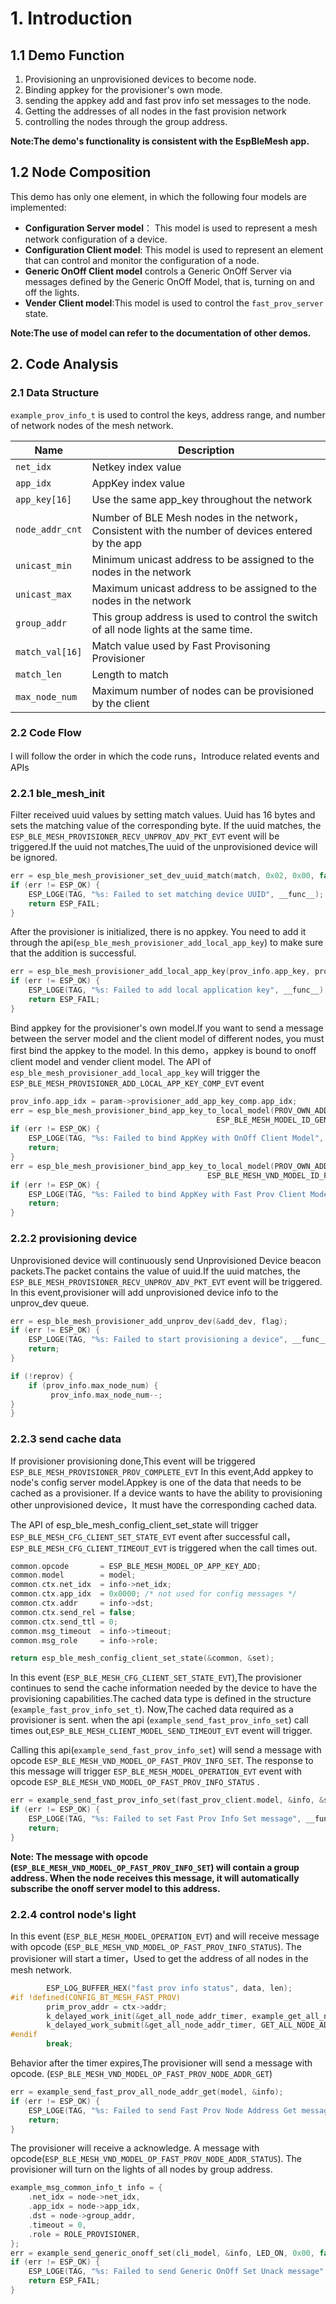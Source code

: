 # 1. Introduction
## 1.1 Demo Function

1. Provisioning an unprovisioned devices to become node.
2. Binding appkey for the provisioner's own mode.
3. sending the appkey add and fast prov info set messages to the node.
4. Getting the addresses of all nodes in the fast provision network 
5. controlling the nodes through the group address.

**Note:The demo's functionality is consistent with the EspBleMesh app.**

## 1.2 Node Composition
This demo has only one element, in which the following four models are implemented:
- **Configuration Server model**： This model is used to represent a mesh network configuration of a device.
- **Configuration Client model**: This model is used to represent an element that can control and monitor the configuration of a node.
- **Generic OnOff Client model** controls a Generic OnOff Server via messages defined by the Generic OnOff Model, that is, turning on and off the lights.
- **Vender Client model**:This model is used to control the `fast_prov_server` state.

**Note:The use of model can refer to the documentation of other demos.**

## 2. Code Analysis
### 2.1  Data Structure
`example_prov_info_t` is used to control the keys, address range, and number of network nodes of the mesh network.

| Name        |Description               |
| ----------------------|------------------------- |
| `net_idx`      | Netkey index value  |
| `app_idx`      | AppKey index value  |
| `app_key[16]`  | Use the same app_key throughout the network |
| `node_addr_cnt`| Number of BLE Mesh nodes in the network，Consistent with the number of devices entered by the app |
| `unicast_min` | Minimum unicast address to be assigned to the nodes in the network |
| `unicast_max` | Maximum unicast address to be assigned to the nodes in the network |
| `group_addr`| This group address is used to control the switch of all node lights at the same time.|
| `match_val[16]`| Match value used by Fast Provisoning Provisioner  |
| `match_len` | Length to match   |
| `max_node_num`    | Maximum number of nodes can be provisioned by the client |

### 2.2  Code Flow
I will follow the order in which the code runs，Introduce related events and APIs

### 2.2.1 ble_mesh_init 

Filter received uuid values by setting match values. Uuid has 16 bytes and sets the matching value of the corresponding byte. If the uuid matches, the `ESP_BLE_MESH_PROVISIONER_RECV_UNPROV_ADV_PKT_EVT` event will be triggered.If the uuid not matches,The uuid of the unprovisioned device will be ignored.
```c
err = esp_ble_mesh_provisioner_set_dev_uuid_match(match, 0x02, 0x00, false);
if (err != ESP_OK) {
    ESP_LOGE(TAG, "%s: Failed to set matching device UUID", __func__);
    return ESP_FAIL;
}
```
After the provisioner is initialized, there is no appkey. You need to add it through the api(`esp_ble_mesh_provisioner_add_local_app_key`) to make sure that the addition is successful.
```c
err = esp_ble_mesh_provisioner_add_local_app_key(prov_info.app_key, prov_info.net_idx, prov_info.app_idx);
if (err != ESP_OK) {
    ESP_LOGE(TAG, "%s: Failed to add local application key", __func__);
    return ESP_FAIL;
}
```
Bind appkey for the provisioner's own model.If you want to send a message between the server model and the client model of different nodes, you must first bind the appkey to the model.
In this demo，appkey is bound to onoff client model and vender client model.
The API of `esp_ble_mesh_provisioner_add_local_app_key` will trigger the `ESP_BLE_MESH_PROVISIONER_ADD_LOCAL_APP_KEY_COMP_EVT` event

```c
prov_info.app_idx = param->provisioner_add_app_key_comp.app_idx;
err = esp_ble_mesh_provisioner_bind_app_key_to_local_model(PROV_OWN_ADDR, prov_info.app_idx,
                                              ESP_BLE_MESH_MODEL_ID_GEN_ONOFF_CLI, CID_NVAL);
if (err != ESP_OK) {
    ESP_LOGE(TAG, "%s: Failed to bind AppKey with OnOff Client Model", __func__);
    return;
}
err = esp_ble_mesh_provisioner_bind_app_key_to_local_model(PROV_OWN_ADDR, prov_info.app_idx,
                                            ESP_BLE_MESH_VND_MODEL_ID_FAST_PROV_CLI, CID_ESP);
if (err != ESP_OK) {
    ESP_LOGE(TAG, "%s: Failed to bind AppKey with Fast Prov Client Model", __func__);
    return;
}
```
### 2.2.2 provisioning device
Unprovisioned device will continuously send Unprovisioned Device beacon packets.The packet contains the value of uuid.If the uuid matches, the `ESP_BLE_MESH_PROVISIONER_RECV_UNPROV_ADV_PKT_EVT` event will be triggered.
In this event,provisioner will add unprovisioned device info to the unprov_dev queue.
```c
err = esp_ble_mesh_provisioner_add_unprov_dev(&add_dev, flag);
if (err != ESP_OK) {
    ESP_LOGE(TAG, "%s: Failed to start provisioning a device", __func__);
    return;
}

if (!reprov) {
    if (prov_info.max_node_num) {
         prov_info.max_node_num--;
}
}
```
### 2.2.3 send cache data
If provisioner provisioning done,This event will be triggered `ESP_BLE_MESH_PROVISIONER_PROV_COMPLETE_EVT`
In this event,Add appkey to node's config server model.Appkey is one of the data that needs to be cached as a provisioner.
If a device wants to have the ability to provisioning other unprovisioned device，It must have the corresponding cached data.

The API of esp_ble_mesh_config_client_set_state will trigger `ESP_BLE_MESH_CFG_CLIENT_SET_STATE_EVT` event after successful call，`ESP_BLE_MESH_CFG_CLIENT_TIMEOUT_EVT` is triggered when the call times out.

```c
common.opcode       = ESP_BLE_MESH_MODEL_OP_APP_KEY_ADD;
common.model        = model;
common.ctx.net_idx  = info->net_idx;
common.ctx.app_idx  = 0x0000; /* not used for config messages */
common.ctx.addr     = info->dst;
common.ctx.send_rel = false;
common.ctx.send_ttl = 0;
common.msg_timeout  = info->timeout;
common.msg_role     = info->role;

return esp_ble_mesh_config_client_set_state(&common, &set);
```

In this event (`ESP_BLE_MESH_CFG_CLIENT_SET_STATE_EVT`),The provisioner continues to send the cache information needed by the device to have the provisioning capabilities.The cached data type is defined in the structure (`example_fast_prov_info_set_t`).
Now,The cached data required as a provisioner is sent.
when the api (`example_send_fast_prov_info_set`) call times out,`ESP_BLE_MESH_CLIENT_MODEL_SEND_TIMEOUT_EVT` event will trigger.

Calling this api(`example_send_fast_prov_info_set`) will send a message with opcode `ESP_BLE_MESH_VND_MODEL_OP_FAST_PROV_INFO_SET`.
The response to this message will trigger `ESP_BLE_MESH_MODEL_OPERATION_EVT` event with opcode `ESP_BLE_MESH_VND_MODEL_OP_FAST_PROV_INFO_STATUS` .
```c
err = example_send_fast_prov_info_set(fast_prov_client.model, &info, &set);
if (err != ESP_OK) {
    ESP_LOGE(TAG, "%s: Failed to set Fast Prov Info Set message", __func__);
    return;
}
```
**Note: The message with opcode (`ESP_BLE_MESH_VND_MODEL_OP_FAST_PROV_INFO_SET`) will contain a group address. When the node receives this message, it will automatically subscribe the onoff server model to this address.**

### 2.2.4 control node's light
In this event (`ESP_BLE_MESH_MODEL_OPERATION_EVT`) and will receive message with opcode (`ESP_BLE_MESH_VND_MODEL_OP_FAST_PROV_INFO_STATUS`).
The provisioner will start a timer，Used to get the address of all nodes in the mesh network.
```c
        ESP_LOG_BUFFER_HEX("fast prov info status", data, len);
#if !defined(CONFIG_BT_MESH_FAST_PROV)
        prim_prov_addr = ctx->addr;
        k_delayed_work_init(&get_all_node_addr_timer, example_get_all_node_addr);
        k_delayed_work_submit(&get_all_node_addr_timer, GET_ALL_NODE_ADDR_TIMEOUT);
#endif
        break;
```
Behavior after the timer expires,The provisioner will send a message with opcode. (`ESP_BLE_MESH_VND_MODEL_OP_FAST_PROV_NODE_ADDR_GET`)
```c
err = example_send_fast_prov_all_node_addr_get(model, &info);
if (err != ESP_OK) {
    ESP_LOGE(TAG, "%s: Failed to send Fast Prov Node Address Get message", __func__);
    return;
}
```

The provisioner will receive a acknowledge. A message with opcode(`ESP_BLE_MESH_VND_MODEL_OP_FAST_PROV_NODE_ADDR_STATUS`).
The provisioner will turn on the lights of all nodes by group address.

```c
example_msg_common_info_t info = {
    .net_idx = node->net_idx,
    .app_idx = node->app_idx,
    .dst = node->group_addr,
    .timeout = 0,
    .role = ROLE_PROVISIONER,
};
err = example_send_generic_onoff_set(cli_model, &info, LED_ON, 0x00, false);
if (err != ESP_OK) {
    ESP_LOGE(TAG, "%s: Failed to send Generic OnOff Set Unack message", __func__);
    return ESP_FAIL;
}
```
